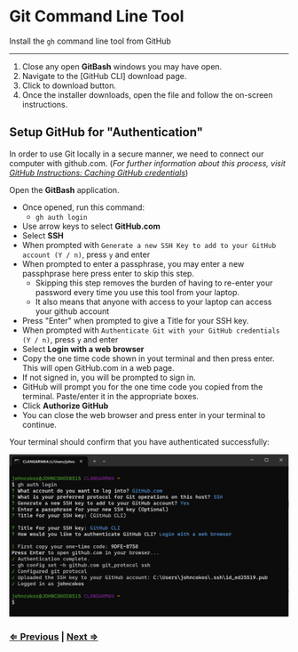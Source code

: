# Git Command Line Tool

Install the `gh` command line tool from GitHub

---

1. Close any open **GitBash** windows you may have open.
1. Navigate to the [GitHub CLI] download page.
1. Click to download button.
1. Once the installer downloads, open the file and follow the on-screen instructions.

## Setup GitHub for "Authentication"

In order to use Git locally in a secure manner, we need to connect our computer with github.com. (_For further information about this process, visit [GitHub Instructions: Caching GitHub credentials](https://docs.github.com/en/get-started/getting-started-with-git/caching-your-github-credentials-in-git)_)

Open the **GitBash** application.

- Once opened, run this command:
  - `gh auth login`
- Use arrow keys to select **GitHub.com**
- Select **SSH**
- When prompted with `Generate a new SSH Key to add to your GitHub account (Y / n)`, press `y` and enter
- When prompted to enter a passphrase, you may enter a new passphprase here press enter to skip this step.
  - Skipping this step removes the burden of having to re-enter your password every time you use this tool from your laptop.
  - It also means that anyone with access to your laptop can access your github account
- Press "Enter" when prompted to give a Title for your SSH key.
- When prompted with `Authenticate Git with your GitHub credentials (Y / n)`, press `y` and enter
- Select **Login with a web browser**
- Copy the one time code shown in yout terminal and then press enter. This will open GitHub.com in a web page.
- If not signed in, you will be prompted to sign in.
- GitHub will prompt you for the one time code you copied from the terminal. Paste/enter it in the appropriate boxes.
- Click **Authorize GitHub**
- You can close the web browser and press enter in your terminal to continue.

Your terminal should confirm that you have authenticated successfully:

![GitHub Authentication](./gh-auth.png)

### [⇐ Previous](./1-gitbash.md) | [Next ⇒](./3-ohmyzsh.md)
